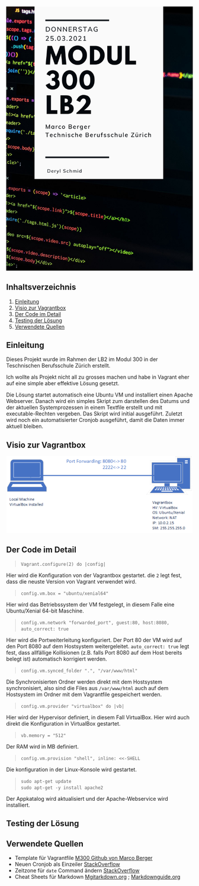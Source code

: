 ![Coversheet README](https://github.com/deaechti/m300_lb/blob/2d8c26848118fa98897fe05db46cf9568ca595a5/img/cover.png)

## Inhaltsverzeichnis
1. [Einleitung](#introduction)
1. [Visio zur Vagrantbox](#visio)
1. [Der Code im Detail](#codeexplained)
1. [Testing der Lösung](#testing)
1. [Verwendete Quellen](#sources)

## Einleitung <a name="introduction"></a>
Dieses Projekt wurde im Rahmen der LB2 im Modul 300 in der Teschnischen Berufsschule Zürich erstellt.

Ich wollte als Projekt nicht all zu grosses machen und habe in Vagrant eher auf eine simple aber effektive Lösung gesetzt.  

Die Lösung startet automatisch eine Ubuntu VM und installiert einen Apache Webserver. Danach wird ein simples Skript zum darstellen des Datums und der aktuellen Systemprozessen in einem Textfile erstellt und mit executable-Rechten vergeben. Das Skript wird initial ausgeführt. Zuletzt wird noch ein automatisierter Cronjob ausgeführt, damit die Daten immer aktuell bleiben.

## Visio zur Vagrantbox <a name="visio"></a>
![Visio Umgebung](https://github.com/deaechti/m300_lb/blob/0b60e5cdc9acc233afdbb2f939b506df52693e93/img/visio.png)

## Der Code im Detail <a name="codeexplained"></a>
>`Vagrant.configure(2) do |config|`  

Hier wird die Konfiguration von der Vagrantbox gestartet. die `2` legt fest, dass die neuste Version von Vagrant verwendet wird.

>`config.vm.box = "ubuntu/xenial64"`  

Hier wird das Betriebssystem der VM festgelegt, in diesem Falle eine Ubuntu/Xenial 64-bit Maschine.

>`config.vm.network "forwarded_port", guest:80, host:8080, auto_correct: true`  

Hier wird die Portweiterleitung konfiguriert. Der Port 80 der VM wird auf den Port 8080 auf dem Hostsystem weitergeleitet. `auto_correct: true` legt fest, dass allfällige Kollisionen (z.B. falls Port 8080 auf dem Host bereits belegt ist) automatisch korrigiert werden.

>`config.vm.synced_folder ".", "/var/www/html"`  

Die Synchronisierten Ordner werden direkt mit dem Hostsystem synchronisiert, also sind die Files aus `/var/www/html` auch auf dem Hostsystem im Ordner mit dem Vagrantfile gespeichert werden.

>`config.vm.provider "virtualbox" do |vb|`  

Hier wird der Hypervisor definiert, in diesem Fall VirtualBox. Hier wird auch direkt die Konfiguration in VirtualBox gestartet.

>`vb.memory = "512"`  

Der RAM wird in MB definiert.

>`config.vm.provision "shell", inline: <<-SHELL`  

Die konfiguration in der Linux-Konsole wird gestartet.

>`sudo apt-get update`  
>`sudo apt-get -y install apache2`  

Der Appkatalog wird aktualisiert und der Apache-Webservice wird installiert.



## Testing der Lösung <a name="testing"></a>


## Verwendete Quellen <a name="sources"></a>
- Template für Vagrantfile [M300 Github von Marco Berger](https://github.com/mc-b/M300/tree/master/vagrant/web)
- Neuen Cronjob als Einzeiler [StackOverflow](https://stackoverflow.com/questions/878600/how-to-create-a-cron-job-using-bash-automatically-without-the-interactive-editor)
- Zeitzone für `date` Command ändern [StackOverflow](https://unix.stackexchange.com/questions/48101/how-can-i-have-date-output-the-time-from-a-different-timezone)
- Cheat Sheets für Markdown [Mgitarkdown.org](https://www.markdownguide.org/basic-syntax/) ; [Markdownguide.org](https://www.markdownguide.org/extended-syntax/)